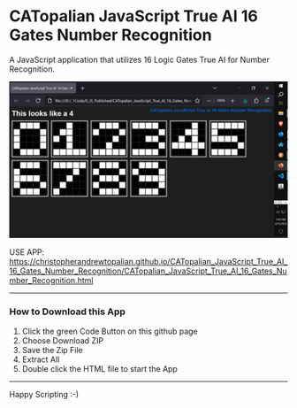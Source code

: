 # CATopalian JavaScript True AI 16 Gates Number Recognition
A JavaScript application that utilizes 16 Logic Gates True AI for Number Recognition.  

![screenshot_001](src/media/textures/screenshots/001.PNG)  

USE APP: https://christopherandrewtopalian.github.io/CATopalian_JavaScript_True_AI_16_Gates_Number_Recognition/CATopalian_JavaScript_True_AI_16_Gates_Number_Recognition.html  

---

### How to Download this App
1. Click the green Code Button on this github page
2. Choose Download ZIP
3. Save the Zip File
4. Extract All
5. Double click the HTML file to start the App

---

Happy Scripting :-)

